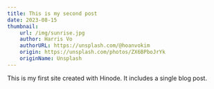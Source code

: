 ```yaml
---
title: This is my second post
date: 2023-08-15
thumbnail:
    url: /img/sunrise.jpg
    author: Harris Vo
    authorURL: https://unsplash.com/@hoanvokim
    origin: https://unsplash.com/photos/ZX6BPboJrYk
    originName: Unsplash
---
```

This is my first site created with Hinode. It includes a single blog post.
